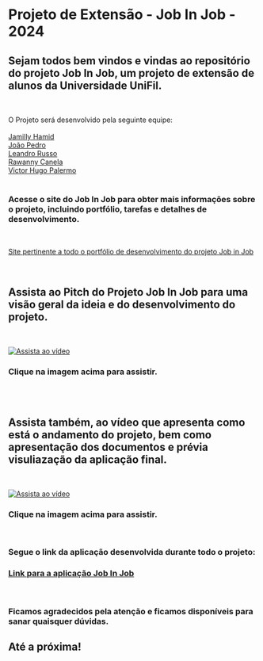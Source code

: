 # Projeto de Extensão - Job In Job - 2024

## Sejam todos bem vindos e vindas ao repositório do projeto Job In Job, um projeto de extensão de alunos da Universidade UniFil.
<br>

O Projeto será desenvolvido pela seguinte equipe:<br>
<br>
[Jamilly Hamid](https://github.com/JamillyHamid) <br>
[João Pedro](https://github.com/joaop-s)  <br>
[Leandro Russo](https://github.com/LeandroDeFRusso) <br>
[Rawanny Canela](https://github.com/RawannyCanela) <br>
[Victor Hugo Palermo](https://github.com/VictorPalermo) <br>
<br>

### Acesse o site do Job In Job para obter mais informações sobre o projeto, incluindo portfólio, tarefas e detalhes de desenvolvimento.

<br>

[Site pertinente a todo o portfólio de desenvolvimento do projeto Job in Job](https://thejobinjob.wixstudio.io/jobinjob)

<br>

 ## Assista ao Pitch do Projeto Job In Job para uma visão geral da ideia e do desenvolvimento do projeto.
 <br>

[![Assista ao vídeo](https://img.youtube.com/vi/chRIrJL4rgw/maxresdefault.jpg)](https://youtu.be/chRIrJL4rgw)

### Clique na imagem acima para assistir.

<br>
<br>

 ## Assista também, ao vídeo que apresenta como está o andamento do projeto, bem como apresentação dos documentos e prévia visuliazação da aplicação final.
 <br>

[![Assista ao vídeo](https://img.youtube.com/vi/icDpus1tlmA/maxresdefault.jpg)](https://youtu.be/icDpus1tlmA)

### Clique na imagem acima para assistir.
<br>


 ### Segue o link da aplicação desenvolvida durante todo o projeto:

 ### [Link para a aplicação Job In Job](http://168.138.132.44:8081)
 <br>

 ### Ficamos agradecidos pela atenção e ficamos disponíveis para sanar quaisquer dúvidas. 
 
 ## Até a próxima!













